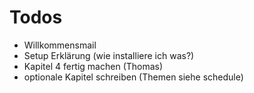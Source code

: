 # Todos
* Willkommensmail
* Setup Erklärung (wie installiere ich was?)
* Kapitel 4 fertig machen (Thomas)
* optionale Kapitel schreiben (Themen siehe schedule)